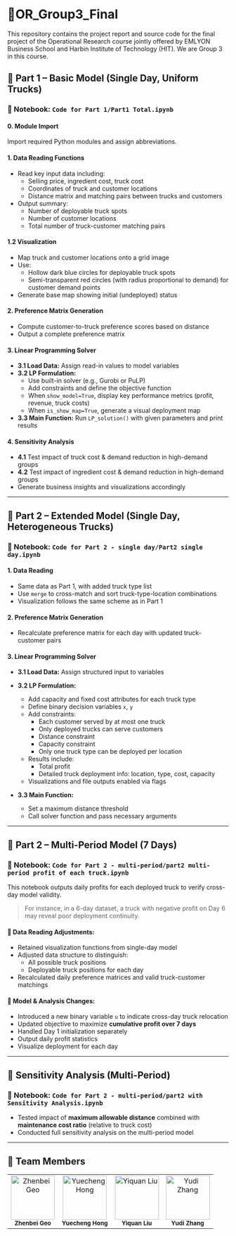 # 🍜OR_Group3_Final
This repository contains the project report and source code for the final project of the Operational Research course jointly offered by EMLYON Business School and Harbin Institute of Technology (HIT). We are Group 3 in this course.

## 📁 Part 1 – Basic Model (Single Day, Uniform Trucks)

### 📌 Notebook: `Code for Part 1/Part1 Total.ipynb`

#### 0. Module Import  
Import required Python modules and assign abbreviations.

#### 1. Data Reading Functions  
- Read key input data including:  
  - Selling price, ingredient cost, truck cost  
  - Coordinates of truck and customer locations  
  - Distance matrix and matching pairs between trucks and customers  
- Output summary:
  - Number of deployable truck spots  
  - Number of customer locations  
  - Total number of truck-customer matching pairs  

#### 1.2 Visualization  
- Map truck and customer locations onto a grid image  
- Use:
  - Hollow dark blue circles for deployable truck spots  
  - Semi-transparent red circles (with radius proportional to demand) for customer demand points  
- Generate base map showing initial (undeployed) status  

#### 2. Preference Matrix Generation  
- Compute customer-to-truck preference scores based on distance  
- Output a complete preference matrix  

#### 3. Linear Programming Solver  
- **3.1 Load Data:** Assign read-in values to model variables  
- **3.2 LP Formulation:**
  - Use built-in solver (e.g., Gurobi or PuLP)  
  - Add constraints and define the objective function  
  - When `show_model=True`, display key performance metrics (profit, revenue, truck costs)  
  - When `is_show_map=True`, generate a visual deployment map  
- **3.3 Main Function:** Run `LP_solution()` with given parameters and print results  

#### 4. Sensitivity Analysis  
- **4.1** Test impact of truck cost & demand reduction in high-demand groups  
- **4.2** Test impact of ingredient cost & demand reduction in high-demand groups  
- Generate business insights and visualizations accordingly  

---

## 📁 Part 2 – Extended Model (Single Day, Heterogeneous Trucks)

### 📌 Notebook: `Code for Part 2 - single day/Part2 single day.ipynb`

#### 1. Data Reading  
- Same data as Part 1, with added truck type list  
- Use `merge` to cross-match and sort truck-type-location combinations  
- Visualization follows the same scheme as in Part 1  

#### 2. Preference Matrix Generation  
- Recalculate preference matrix for each day with updated truck-customer pairs  

#### 3. Linear Programming Solver  
- **3.1 Load Data:** Assign structured input to variables  
- **3.2 LP Formulation:**
  - Add capacity and fixed cost attributes for each truck type  
  - Define binary decision variables `x`, `y`  
  - Add constraints:  
    - Each customer served by at most one truck  
    - Only deployed trucks can serve customers  
    - Distance constraint  
    - Capacity constraint  
    - Only one truck type can be deployed per location  
  - Results include:
    - Total profit  
    - Detailed truck deployment info: location, type, cost, capacity  
  - Visualizations and file outputs enabled via flags  

- **3.3 Main Function:**
  - Set a maximum distance threshold  
  - Call solver function and pass necessary arguments  

---

## 📁 Part 2 – Multi-Period Model (7 Days)

### 📌 Notebook: `Code for Part 2 - multi-period/part2 multi-period profit of each truck.ipynb`

This notebook outputs daily profits for each deployed truck to verify cross-day model validity.  
> For instance, in a 6-day dataset, a truck with negative profit on Day 6 may reveal poor deployment continuity.

#### 📌 Data Reading Adjustments:
- Retained visualization functions from single-day model  
- Adjusted data structure to distinguish:
  - All possible truck positions  
  - Deployable truck positions for each day  
- Recalculated daily preference matrices and valid truck-customer matchings  

#### 📌 Model & Analysis Changes:
- Introduced a new binary variable `u` to indicate cross-day truck relocation  
- Updated objective to maximize **cumulative profit over 7 days**  
- Handled Day 1 initialization separately  
- Output daily profit statistics  
- Visualize deployment for each day  

---

## 📁 Sensitivity Analysis (Multi-Period)

### 📌 Notebook: `Code for Part 2 - multi-period/part2 with Sensitivity Analysis.ipynb`

- Tested impact of **maximum allowable distance** combined with **maintenance cost ratio** (relative to truck cost)  
- Conducted full sensitivity analysis on the multi-period model  

---

## 👥 Team Members

<table>
  <tr>
    <td align="center">
      <img src="images/Zhenbei.jpg" width="100px;" alt="Zhenbei Geo"/><br/>
      <sub><b>Zhenbei Geo</b></sub>
    </td>
    <td align="center">
      <img src="images/Yuecheng.jpg" width="100px;" alt="Yuecheng Hong"/><br/>
      <sub><b>Yuecheng Hong</b></sub>
    </td>
    <td align="center">
      <img src="images/Yiquan.jpg" width="100px;" alt="Yiquan Liu"/><br/>
      <sub><b>Yiquan Liu</b></sub>
    </td>
    <td align="center">
      <img src="images/Yudi.jpg" width="100px;" alt="Yudi Zhang"/><br/>
      <sub><b>Yudi Zhang</b></sub>
    </td>
  </tr>
</table>
